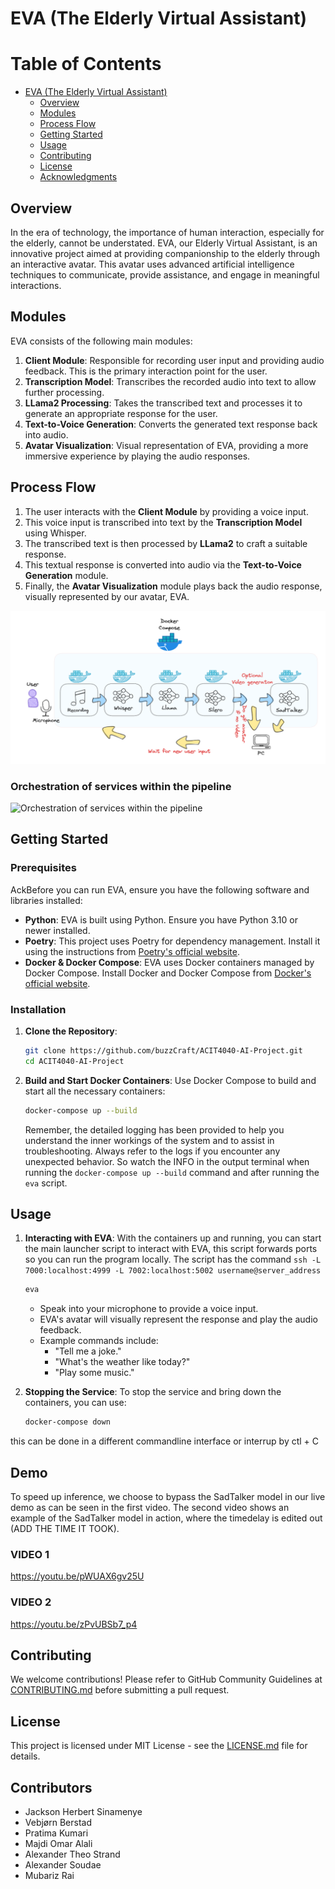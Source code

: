 # EVA (The Elderly Virtual Assistant)
# Table of Contents

- [EVA (The Elderly Virtual Assistant)](#eva-the-elderly-virtual-assistant)
  - [Overview](#overview)
  - [Modules](#modules)
  - [Process Flow](#process-flow)
  - [Getting Started](#getting-started)
  - [Usage](#usage)
  - [Contributing](#contributing)
  - [License](#license)
  - [Acknowledgments](#acknowledgments)

## Overview

In the era of technology, the importance of human interaction, especially for the elderly, cannot be understated. EVA, our Elderly Virtual Assistant, is an innovative project aimed at providing companionship to the elderly through an interactive avatar. This avatar uses advanced artificial intelligence techniques to communicate, provide assistance, and engage in meaningful interactions.

## Modules

EVA consists of the following main modules:

1. **Client Module**: Responsible for recording user input and providing audio feedback. This is the primary interaction point for the user.
2. **Transcription Model**: Transcribes the recorded audio into text to allow further processing.
3. **LLama2 Processing**: Takes the transcribed text and processes it to generate an appropriate response for the user.
4. **Text-to-Voice Generation**: Converts the generated text response back into audio.
5. **Avatar Visualization**: Visual representation of EVA, providing a more immersive experience by playing the audio responses.

## Process Flow

1. The user interacts with the **Client Module** by providing a voice input.
2. This voice input is transcribed into text by the **Transcription Model** using Whisper.
3. The transcribed text is then processed by **LLama2** to craft a suitable response.
4. This textual response is converted into audio via the **Text-to-Voice Generation** module.
5. Finally, the **Avatar Visualization** module plays back the audio response, visually represented by our avatar, EVA.



![High level flow](media/flow.png)


### Orchestration of services within the pipeline

![Orchestration of services within the
pipeline](media/topology.png)


## Getting Started

### Prerequisites

AckBefore you can run EVA, ensure you have the following software and libraries installed:

- **Python**: EVA is built using Python. Ensure you have Python 3.10 or newer installed.
- **Poetry**: This project uses Poetry for dependency management. Install it using the instructions from [Poetry's official website](https://python-poetry.org/docs/).
- **Docker & Docker Compose**: EVA uses Docker containers managed by Docker Compose. Install Docker and Docker Compose from [Docker's official website](https://www.docker.com/get-started).

   
### Installation

1. **Clone the Repository**:
   ```bash
   git clone https://github.com/buzzCraft/ACIT4040-AI-Project.git
   cd ACIT4040-AI-Project
   ```

2. **Build and Start Docker Containers**:
   Use Docker Compose to build and start all the necessary containers:

   ```bash
   docker-compose up --build
   ```
    Remember, the detailed logging has been provided to help you understand the inner workings of the 
    system and to assist in troubleshooting. Always refer to the logs if you encounter any unexpected 
    behavior. So watch the INFO in the output terminal when running the `docker-compose up --build` command 
    and after running the `eva` script.
## Usage

1. **Interacting with EVA**:
   With the containers up and running, you can start the main launcher script to interact with EVA, this script forwards ports so you can run the program locally.
   The script has the command `ssh -L 7000:localhost:4999 -L 7002:localhost:5002 username@server_address`

   ```bash
   eva
   ```

   - Speak into your microphone to provide a voice input.
   - EVA's avatar will visually represent the response and play the audio feedback.
   - Example commands include:
     - "Tell me a joke."
     - "What's the weather like today?"
     - "Play some music."
   
3. **Stopping the Service**:
   To stop the service and bring down the containers, you can use:

   ```bash
   docker-compose down
   ```
  this can be done in a different commandline interface or interrup by ctl + C

## Demo

To speed up inference, we choose to bypass the SadTalker model in our live demo as can be seen in the first video.
The second video shows an example of the SadTalker model in action, where the timedelay is edited out (ADD THE TIME IT TOOK).

### VIDEO 1
https://youtu.be/pWUAX6gv25U

### VIDEO 2
https://youtu.be/zPvUBSb7_p4

## Contributing

We welcome contributions! Please refer to GitHub Community Guidelines at [CONTRIBUTING.md](https://docs.github.com/articles/github-community-guidelines) before submitting a pull request.

## License

This project is licensed under MIT License - see the [LICENSE.md](LICENSE) file for details.

## Contributors

- Jackson Herbert Sinamenye
- Vebjørn Berstad
- Pratima Kumari
- Majdi Omar Alali
- Alexander Theo Strand
- Alexander Soudae
- Mubariz Rai
 

